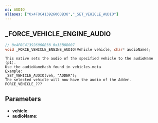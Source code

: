 ```yaml
---
ns: AUDIO
aliases: ["0x4F0C413926060B38","_SET_VEHICLE_AUDIO"]
---
```

## _FORCE_VEHICLE_ENGINE_AUDIO

```c
// 0x4F0C413926060B38 0x33B0B007
void _FORCE_VEHICLE_ENGINE_AUDIO(Vehicle vehicle, char* audioName);
```

```
This native sets the audio of the specified vehicle to the audioName (p1).
Use the audioNameHash found in vehicles.meta
Example:
_SET_VEHICLE_AUDIO(veh, "ADDER");
The selected vehicle will now have the audio of the Adder.
FORCE_VEHICLE_???
```

## Parameters
* **vehicle**: 
* **audioName**: 


